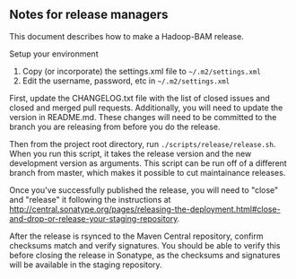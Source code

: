Notes for release managers
---

This document describes how to make a Hadoop-BAM release.

Setup your environment
1. Copy (or incorporate) the settings.xml file to ```~/.m2/settings.xml```
2. Edit the username, password, etc in ```~/.m2/settings.xml```

First, update the CHANGELOG.txt file with the list of closed issues and closed
and merged pull requests. Additionally, you will need to update the version in
README.md. These changes will need to be committed to the branch you are
releasing from before you do the release.

Then from the project root directory, run `./scripts/release/release.sh`.
When you run this script, it takes the release version and the new development
version as arguments. This script can be run off of a different branch from
master, which makes it possible to cut maintainance releases.

Once you've successfully published the release, you will need to "close" and
"release" it following the instructions at
http://central.sonatype.org/pages/releasing-the-deployment.html#close-and-drop-or-release-your-staging-repository.

After the release is rsynced to the Maven Central repository, confirm checksums match
and verify signatures. You should be able to verify this before closing the release
in Sonatype, as the checksums and signatures will be available in the staging repository.
